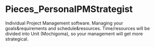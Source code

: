 # Pieces_PersonalPMStrategist
Individual Project Management software. Managing your goals&amp;requirements and schedule&amp;resources. Time/resources will be divided into Unit (Mochigoma), so your management will get more strategical.

